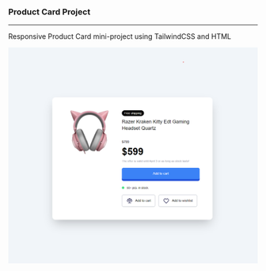### Product Card Project

---

Responsive Product Card mini-project using TailwindCSS and HTML

![Screen](./images/product-modal.png)
